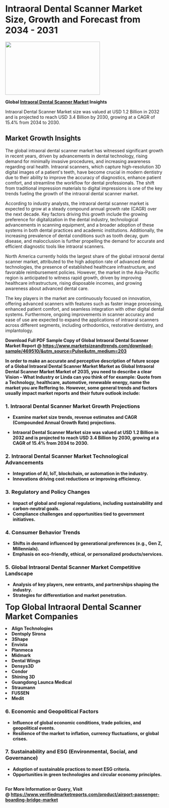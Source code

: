 <H1>Intraoral Dental Scanner Market Size, Growth and Forecast from 2034 - 2031</H1><img class="aligncenter size-medium wp-image-584254" src="https://thirdeyenews.in/wp-content/uploads/2034/09/Global-Market-Research-300x168.jpeg" alt="" width="300" height="168" /><p><strong>Global&nbsp;<a href="https://www.marketsizeandtrends.com/download-sample/469510/&amp;utm_source=Pulse&amp;utm_medium=203">Intraoral Dental Scanner Market</a> Insights</strong></p><p>Intraoral Dental Scanner Market size was valued at USD 1.2 Billion in 2032 and is projected to reach USD 3.4 Billion by 2030, growing at a CAGR of 15.4% from 2034 to 2030.</p><p><h2>Market Growth Insights</h2> <p>The global intraoral dental scanner market has witnessed significant growth in recent years, driven by advancements in dental technology, rising demand for minimally invasive procedures, and increasing awareness regarding oral health. Intraoral scanners, which capture high-resolution 3D digital images of a patient's teeth, have become crucial in modern dentistry due to their ability to improve the accuracy of diagnostics, enhance patient comfort, and streamline the workflow for dental professionals. The shift from traditional impression materials to digital impressions is one of the key trends fueling the growth of the intraoral dental scanner market.</p> <p><strong></strong></p> <p>According to industry analysts, the intraoral dental scanner market is expected to grow at a steady compound annual growth rate (CAGR) over the next decade. Key factors driving this growth include the growing preference for digitalization in the dental industry, technological advancements in scanning equipment, and a broader adoption of these systems in both dental practices and academic institutions. Additionally, the increasing prevalence of dental conditions such as tooth decay, gum disease, and malocclusion is further propelling the demand for accurate and efficient diagnostic tools like intraoral scanners.</p> <p>North America currently holds the largest share of the global intraoral dental scanner market, attributed to the high adoption rate of advanced dental technologies, the presence of established healthcare infrastructure, and favorable reimbursement policies. However, the market in the Asia-Pacific region is anticipated to witness rapid growth, driven by improving healthcare infrastructure, rising disposable incomes, and growing awareness about advanced dental care.</p> <p>The key players in the market are continuously focused on innovation, offering advanced scanners with features such as faster image processing, enhanced patient comfort, and seamless integration with other digital dental systems. Furthermore, ongoing improvements in scanner accuracy and ease of use are expected to expand the applications of intraoral scanners across different segments, including orthodontics, restorative dentistry, and implantology.</p> <p><strong></p><p><span class=""><strong>Download Full PDF Sample Copy of Global Intraoral Dental Scanner Market Report</strong> @ <a href="https://www.marketsizeandtrends.com/download-sample/469510/&amp;utm_source=Pulse&amp;utm_medium=203" target="_blank">https://www.marketsizeandtrends.com/download-sample/469510/&amp;utm_source=Pulse&amp;utm_medium=203</a></span></p><p>In order to make an accurate and perceptive description of future scope of a Global&nbsp;Intraoral Dental Scanner Market Market as Global&nbsp;Intraoral Dental Scanner Market Market of 2035, you need to describe a clear Vision &ndash; What Industry or Linda can you think of for example: Quote from a Technology, healthcare, automotive, renewable energy, name the market you are Reffering to. However, some general trends and factors usually impact market reports and their future outlook include:</p><h3>1.&nbsp;<strong>Intraoral Dental Scanner Market Growth Projections</strong></h3><ul><li>Examine market size trends, revenue estimates and CAGR (Compounded Annual Growth Rate) projections.</li><li><p>Intraoral Dental Scanner Market size was valued at USD 1.2 Billion in 2032 and is projected to reach USD 3.4 Billion by 2030, growing at a CAGR of 15.4% from 2034 to 2030.</p></li></ul><h3>2.&nbsp;<strong>Intraoral Dental Scanner Market Technological Advancements</strong></h3><ul><li>Integration of AI, IoT, blockchain, or automation in the industry.</li><li>Innovations driving cost reductions or improving efficiency.</li></ul><h3>3.&nbsp;<strong>Regulatory and Policy Changes</strong></h3><ul><li>Impact of global and regional regulations, including sustainability and carbon-neutral goals.</li><li>Compliance challenges and opportunities tied to government initiatives.</li></ul><h3>4.&nbsp;<strong>Consumer Behavior Trends</strong></h3><ul><li>Shifts in demand influenced by generational preferences (e.g., Gen Z, Millennials).</li><li>Emphasis on eco-friendly, ethical, or personalized products/services.</li></ul><h3>5.&nbsp;<strong>Global Intraoral Dental Scanner Market Competitive Landscape</strong></h3><ul><li>Analysis of key players, new entrants, and partnerships shaping the industry.</li><li>Strategies for differentiation and market penetration.</li></ul><p data-pm-slice="1 1 []"><span style="color: inherit; font-family: inherit; font-size: 25px;">Top Global Intraoral Dental Scanner Market Companies</span></p><div class="" data-test-id=""><p><li>Align Technologies</li><li> Dentsply Sirona</li><li> 3Shape</li><li> Envista</li><li> Planmeca</li><li> Midmark</li><li> Dental Wings</li><li> Densys3D</li><li> Condor</li><li> Shining 3D</li><li> Guangdong Launca Medical</li><li> Straumann</li><li> FUSSEN</li><li> Medit</li></p></div><h3>6.&nbsp;<strong>Economic and Geopolitical Factors</strong></h3><ul><li>Influence of global economic conditions, trade policies, and geopolitical events.</li><li>Resilience of the market to inflation, currency fluctuations, or global crises.</li></ul><h3>7.&nbsp;<strong>Sustainability and ESG (Environmental, Social, and Governance)</strong></h3><ul><li>Adoption of sustainable practices to meet ESG criteria.</li><li>Opportunities in green technologies and circular economy principles.</li></ul><h2><strong style="font-size: 14px;">For More Information or Query, Visit @&nbsp;</strong><a style="background-color: #ffffff; font-size: 14px;" href="https://www.marketsizeandtrends.com/report/intraoral-dental-scanner-market/" target="_blank">https://www.verifiedmarketreports.com/product/airport-passenger-boarding-bridge-market</a></h2>
